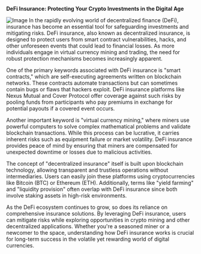 **DeFi Insurance: Protecting Your Crypto Investments in the Digital Age**


![Image](https://github.com/user-attachments/assets/31692037-0104-4703-abd1-696b6a7dd41b)
In the rapidly evolving world of decentralized finance (DeFi), insurance has become an essential tool for safeguarding investments and mitigating risks. DeFi insurance, also known as decentralized insurance, is designed to protect users from smart contract vulnerabilities, hacks, and other unforeseen events that could lead to financial losses. As more individuals engage in virtual currency mining and trading, the need for robust protection mechanisms becomes increasingly apparent.

One of the primary keywords associated with DeFi insurance is "smart contracts," which are self-executing agreements written on blockchain networks. These contracts automate transactions but can sometimes contain bugs or flaws that hackers exploit. DeFi insurance platforms like Nexus Mutual and Cover Protocol offer coverage against such risks by pooling funds from participants who pay premiums in exchange for potential payouts if a covered event occurs.

Another important keyword is "virtual currency mining," where miners use powerful computers to solve complex mathematical problems and validate blockchain transactions. While this process can be lucrative, it carries inherent risks such as equipment failure or market volatility. DeFi insurance provides peace of mind by ensuring that miners are compensated for unexpected downtime or losses due to malicious activities.

The concept of "decentralized insurance" itself is built upon blockchain technology, allowing transparent and trustless operations without intermediaries. Users can easily join these platforms using cryptocurrencies like Bitcoin (BTC) or Ethereum (ETH). Additionally, terms like "yield farming" and "liquidity provision" often overlap with DeFi insurance since both involve staking assets in high-risk environments.

As the DeFi ecosystem continues to grow, so does its reliance on comprehensive insurance solutions. By leveraging DeFi insurance, users can mitigate risks while exploring opportunities in crypto mining and other decentralized applications. Whether you're a seasoned miner or a newcomer to the space, understanding how DeFi insurance works is crucial for long-term success in the volatile yet rewarding world of digital currencies.